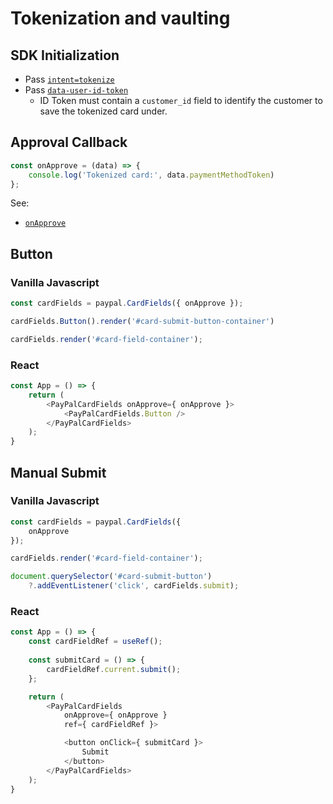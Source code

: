 # Tokenization and vaulting

## SDK Initialization

- Pass [`intent=tokenize`](../../initialization.md#intent)
- Pass [`data-user-id-token`](../../initialization.md#data-user-id-token)
  - ID Token must contain a `customer_id` field to identify the customer to save the tokenized card under.

## Approval Callback

```javascript
const onApprove = (data) => {
    console.log('Tokenized card:', data.paymentMethodToken)
};
```

See:

- [`onApprove`](../../callbacks/onApprove-tokenize.md)

## Button

### Vanilla Javascript

```javascript
const cardFields = paypal.CardFields({ onApprove });

cardFields.Button().render('#card-submit-button-container')

cardFields.render('#card-field-container');
```

### React

```javascript
const App = () => {
    return (
        <PayPalCardFields onApprove={ onApprove }>
            <PayPalCardFields.Button />
        </PayPalCardFields>
    );
}
```

## Manual Submit

### Vanilla Javascript

```javascript
const cardFields = paypal.CardFields({
    onApprove
});

cardFields.render('#card-field-container');

document.querySelector('#card-submit-button')
    ?.addEventListener('click', cardFields.submit);
```

### React

```javascript
const App = () => {
    const cardFieldRef = useRef();
    
    const submitCard = () => {
        cardFieldRef.current.submit();
    };

    return (
        <PayPalCardFields
            onApprove={ onApprove }
            ref={ cardFieldRef }>

            <button onClick={ submitCard }>
                Submit
            </button>
        </PayPalCardFields>
    );
}
```